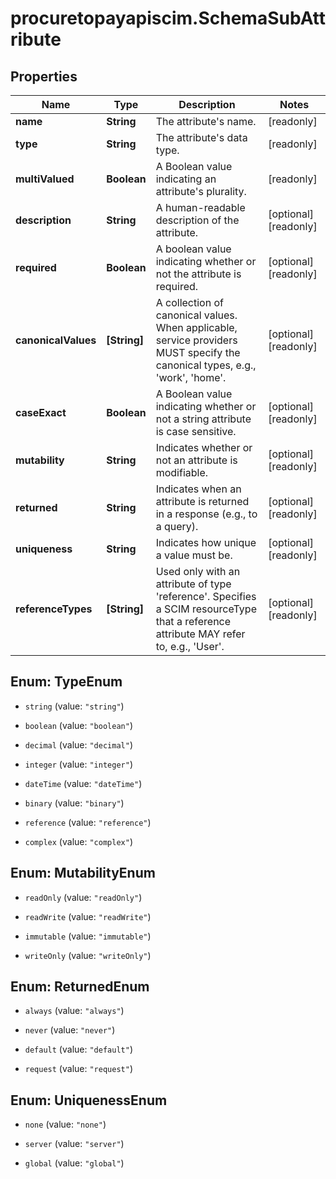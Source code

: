 # procuretopayapiscim.SchemaSubAttribute

## Properties

Name | Type | Description | Notes
------------ | ------------- | ------------- | -------------
**name** | **String** | The attribute&#39;s name. | [readonly] 
**type** | **String** | The attribute&#39;s data type. | [readonly] 
**multiValued** | **Boolean** | A Boolean value indicating an attribute&#39;s plurality. | [readonly] 
**description** | **String** | A human-readable description of the attribute. | [optional] [readonly] 
**required** | **Boolean** | A boolean value indicating whether or not the attribute is required. | [optional] [readonly] 
**canonicalValues** | **[String]** | A collection of canonical values.  When applicable, service providers MUST specify the canonical types, e.g.,  &#39;work&#39;, &#39;home&#39;. | [optional] [readonly] 
**caseExact** | **Boolean** | A Boolean value indicating whether or not a string attribute is case sensitive. | [optional] [readonly] 
**mutability** | **String** | Indicates whether or not an attribute is modifiable. | [optional] [readonly] 
**returned** | **String** | Indicates when an attribute is returned in a response (e.g., to a query). | [optional] [readonly] 
**uniqueness** | **String** | Indicates how unique a value must be. | [optional] [readonly] 
**referenceTypes** | **[String]** | Used only with an attribute of type &#39;reference&#39;.  Specifies a SCIM resourceType that a reference attribute MAY refer to, e.g., &#39;User&#39;. | [optional] [readonly] 



## Enum: TypeEnum


* `string` (value: `"string"`)

* `boolean` (value: `"boolean"`)

* `decimal` (value: `"decimal"`)

* `integer` (value: `"integer"`)

* `dateTime` (value: `"dateTime"`)

* `binary` (value: `"binary"`)

* `reference` (value: `"reference"`)

* `complex` (value: `"complex"`)





## Enum: MutabilityEnum


* `readOnly` (value: `"readOnly"`)

* `readWrite` (value: `"readWrite"`)

* `immutable` (value: `"immutable"`)

* `writeOnly` (value: `"writeOnly"`)





## Enum: ReturnedEnum


* `always` (value: `"always"`)

* `never` (value: `"never"`)

* `default` (value: `"default"`)

* `request` (value: `"request"`)





## Enum: UniquenessEnum


* `none` (value: `"none"`)

* `server` (value: `"server"`)

* `global` (value: `"global"`)




